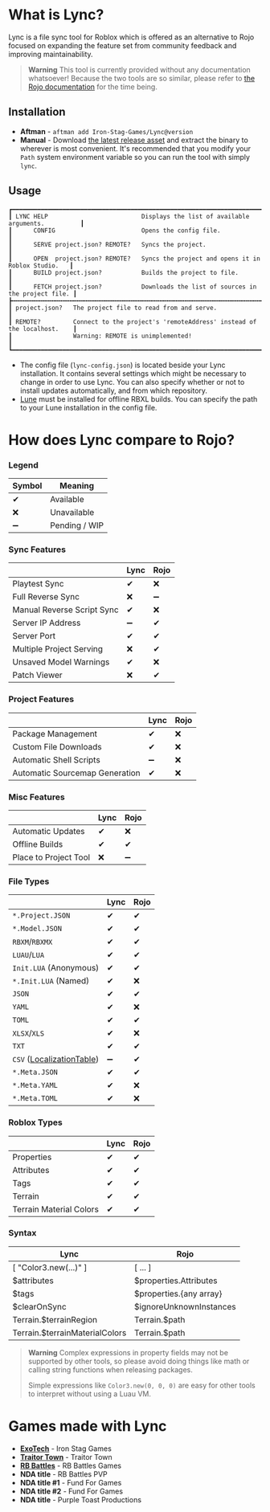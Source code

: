 # What is Lync?

Lync is a file sync tool for Roblox which is offered as an alternative to Rojo focused on expanding the feature set from community feedback and improving maintainability.

> **Warning**
> This tool is currently provided without any documentation whatsoever! Because the two tools are so similar, please refer to [the Rojo documentation](https://rojo.space/docs/v7/) for the time being.

## Installation
- **Aftman** - `aftman add Iron-Stag-Games/Lync@version`
- **Manual** - Download [the latest release asset](https://github.com/Iron-Stag-Games/Lync/releases/latest) and extract the binary to wherever is most convenient. It's recommended that you modify your `Path` system environment variable so you can run the tool with simply `lync`.

## Usage
```
┏━━━━━━━━━━━━━━━━━━━━━━━━━━━━━━━━━━━━━━━━━━━━━━━━━━━━━━━━━━━━━━━━━━━━━━━━━━━━━━━━━━━━━━━┓
┃ LYNC HELP                          Displays the list of available arguments.          ┃
┃      CONFIG                        Opens the config file.                             ┃
┃      SERVE project.json? REMOTE?   Syncs the project.                                 ┃
┃      OPEN  project.json? REMOTE?   Syncs the project and opens it in Roblox Studio.   ┃
┃      BUILD project.json?           Builds the project to file.                        ┃
┃      FETCH project.json?           Downloads the list of sources in the project file. ┃
┣╍╍╍╍╍╍╍╍╍╍╍╍╍╍╍╍╍╍╍╍╍╍╍╍╍╍╍╍╍╍╍╍╍╍╍╍╍╍╍╍╍╍╍╍╍╍╍╍╍╍╍╍╍╍╍╍╍╍╍╍╍╍╍╍╍╍╍╍╍╍╍╍╍╍╍╍╍╍╍╍╍╍╍╍╍╍╍┫
┃ project.json?   The project file to read from and serve.                              ┃
┃ REMOTE?         Connect to the project's 'remoteAddress' instead of the localhost.    ┃
┃                 Warning: REMOTE is unimplemented!                                     ┃
┗━━━━━━━━━━━━━━━━━━━━━━━━━━━━━━━━━━━━━━━━━━━━━━━━━━━━━━━━━━━━━━━━━━━━━━━━━━━━━━━━━━━━━━━┛
```
- The config file (`lync-config.json`) is located beside your Lync installation. It contains several settings which might be necessary to change in order to use Lync. You can also specify whether or not to install updates automatically, and from which repository.
- [Lune](https://github.com/filiptibell/lune) must be installed for offline RBXL builds. You can specify the path to your Lune installation in the config file.

# How does Lync compare to Rojo?

### Legend
| Symbol | Meaning |
|-|-|
| ✔ | Available |
| ❌️ | Unavailable |
| ➖ | Pending / WIP |

### Sync Features
| | Lync | Rojo |
|-|-|-|
| Playtest Sync | ✔ | ❌️ |
| Full Reverse Sync | ❌️ | ➖ |
| Manual Reverse Script Sync | ✔ | ❌️ |
| Server IP Address | ➖ | ✔ |
| Server Port | ✔ | ✔ |
| Multiple Project Serving | ❌️ | ✔ |
| Unsaved Model Warnings | ✔ | ❌️ |
| Patch Viewer | ❌️ | ✔ |

### Project Features
| | Lync | Rojo |
|-|-|-|
| Package Management | ✔ | ❌️ |
| Custom File Downloads | ✔ | ❌️ |
| Automatic Shell Scripts | ➖ | ❌️ |
| Automatic Sourcemap Generation | ✔ | ❌️ |

### Misc Features
| | Lync | Rojo |
|-|-|-|
| Automatic Updates | ✔ | ❌️ |
| Offline Builds | ✔ | ✔ |
| Place to Project Tool | ❌️ | ➖ |

### File Types
| | Lync | Rojo |
|-|-|-|
| `*.Project.JSON` | ✔ | ✔ |
| `*.Model.JSON` | ✔ | ✔ |
| `RBXM`/`RBXMX` | ✔ | ✔ |
| `LUAU`/`LUA` | ✔ | ✔ |
| `Init.LUA` (Anonymous) | ✔ | ✔ |
| `*.Init.LUA` (Named) | ✔ | ❌️ |
| `JSON` | ✔ | ✔ |
| `YAML` | ✔ | ❌️ |
| `TOML` | ✔ | ✔ |
| `XLSX`/`XLS` | ✔ | ❌️ |
| `TXT` | ✔ | ✔ |
| `CSV` ([LocalizationTable](https://create.roblox.com/docs/reference/engine/classes/LocalizationTable)) | ➖ | ✔ |
| `*.Meta.JSON` | ✔ | ✔ |
| `*.Meta.YAML` | ✔ | ❌️ |
| `*.Meta.TOML` | ✔ | ❌️ |

### Roblox Types
| | Lync | Rojo |
|-|-|-|
| Properties | ✔ | ✔ |
| Attributes | ✔ | ✔ |
| Tags | ✔ | ✔ |
| Terrain | ✔ | ✔ |
| Terrain Material Colors | ✔ | ✔ |

### Syntax
| Lync | Rojo |
|-|-|
| [ "Color3.new(...)" ] | [ ... ] |
| $attributes | $properties.Attributes |
| $tags | $properties.{any array} |
| $clearOnSync | $ignoreUnknownInstances |
| Terrain.$terrainRegion | Terrain.$path |
| Terrain.$terrainMaterialColors | Terrain.$path |

> **Warning**
> Complex expressions in property fields may not be supported by other tools, so please avoid doing things like math or calling string functions when releasing packages.
>
> Simple expressions like `Color3.new(0, 0, 0)` are easy for other tools to interpret without using a Luau VM.

# Games made with Lync

- **[ExoTech](https://www.roblox.com/games/7634484468)** - Iron Stag Games
- **[Traitor Town](https://www.roblox.com/games/255236425)** - Traitor Town
- **[RB Battles](https://www.roblox.com/games/5036207802)** - RB Battles Games
- **NDA title** - RB Battles PVP
- **NDA title #1** - Fund For Games
- **NDA title #2** - Fund For Games
- **NDA title** - Purple Toast Productions
